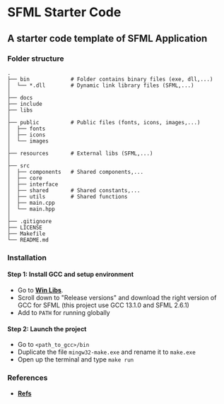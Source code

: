 # SFML Starter Code

## A starter code template of SFML Application

### Folder structure

```
.
├── bin				# Folder contains binary files (exe, dll,...)
│  └── *.dll		# Dynamic link library files (SFML,...)
│
├── docs
├── include
├── libs
│
├── public			# Public files (fonts, icons, images,...)
│  ├── fonts
│  ├── icons
│  └── images
│
├── resources		# External libs (SFML,...)
│
├── src
│  ├── components	# Shared components,...
│  ├── core
│  ├── interface
│  ├── shared		# Shared constants,...
│  ├── utils		# Shared functions
│  ├── main.cpp
│  └── main.hpp
│
├── .gitignore
├── LICENSE
├── Makefile
└── README.md
```

### Installation

#### Step 1: Install GCC and setup environment

- Go to [**Win Libs**](https://winlibs.com/).
- Scroll down to "Release versions" and download the right version of GCC for SFML (this project use GCC 13.1.0 and SFML 2.6.1)
- Add to `PATH` for running globally

#### Step 2: Launch the project

- Go to `<path_to_gcc>/bin`
- Duplicate the file `mingw32-make.exe` and rename it to `make.exe`
- Open up the terminal and type `make run`

### References

- [**Refs**](./docs/refs.md)
